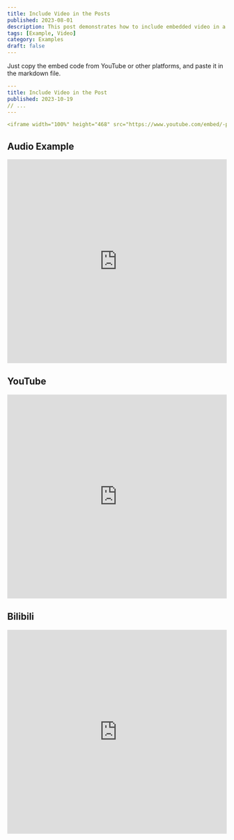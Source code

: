 ```yaml
---
title: Include Video in the Posts
published: 2023-08-01
description: This post demonstrates how to include embedded video in a blog post.
tags: [Example, Video]
category: Examples
draft: false
---
```


Just copy the embed code from YouTube or other platforms, and paste it in the markdown file.

```yaml
---
title: Include Video in the Post
published: 2023-10-19
// ...
---

<iframe width="100%" height="468" src="https://www.youtube.com/embed/-pSf9_MgsZ4" title="YouTube video player" frameborder="0" allowfullscreen></iframe>
```
## Audio Example
<iframe width="100%" height="468" src="https://drive.google.com/file/d/1-08ASEz3nKXg1gfdPST2_ybRhQCTqFd2/view?usp=sharing" frameborder="0" allowfullscreen></iframe>

## YouTube

<iframe width="100%" height="468" src="https://www.youtube.com/embed/-pSf9_MgsZ4" title="YouTube video player" frameborder="0" allow="accelerometer; autoplay; clipboard-write; encrypted-media; gyroscope; picture-in-picture; web-share" allowfullscreen></iframe>

## Bilibili

<iframe width="100%" height="468" src="https://www.youtube.com/embed/NtfbWkxJTHw" frameborder="0" allowfullscreen></iframe>

